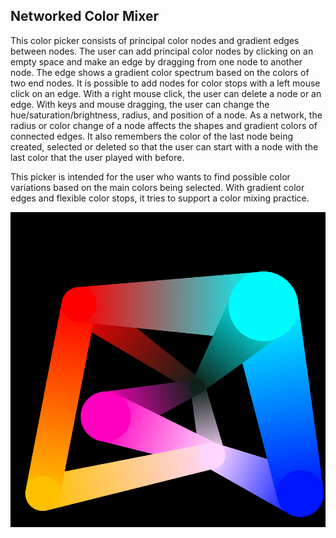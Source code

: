 ## Networked Color Mixer

This color picker consists of principal color nodes and gradient edges between nodes. The user can add 
principal color nodes by clicking on an empty space and make an edge by dragging from one node to another node. The edge shows a gradient color spectrum based on the colors of two end nodes. It is possible to add nodes for color stops with a left mouse click on an edge. With a right mouse click, the user can delete a node or an edge. With keys and mouse dragging, the user can change the hue/saturation/brightness, radius, and position of a node. As a network, the radius or color change of a node affects the shapes and gradient colors of connected edges. It also remembers the color of the last node being created, selected or deleted so that the user can start with a node with the last color that the user played with before.

This picker is intended for the user who wants to find possible color variations based on the main colors being selected. With gradient color edges and flexible color stops, it tries to support a color mixing practice.



<img src="screenshot.png" style="zoom:80%;" />